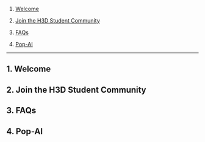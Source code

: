 1.  [Welcome](#1)

2.  [Join the H3D Student Community](#2)

3.  [FAQs](#3)

4.  [Pop-AI](#4)

---

## 1. Welcome<a id="1"></a>

## 2. Join the H3D Student Community<a id="2"></a>

## 3. FAQs<a id="3"></a>

## 4. Pop-AI<a id="4"></a>
